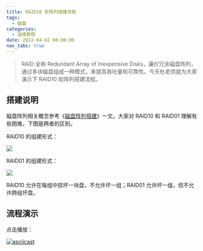 ```yaml
---
title: RAID10 软阵列搭建流程
tags:
  - 磁盘
categories:
  - 运维教程
date: 2022-04-02 00:00:00
nav_tabs: true
---
```


> RAID 全称 Redundant Array of Inexpensive Disks，廉价冗余磁盘阵列，通过多块磁盘组成一种模式，来提高吞吐量和可靠性。今天杜老师就为大家演示下 RAID10 软阵列搭建流程。

<!-- more -->

## 搭建说明

磁盘阵列相关概念参考《[磁盘阵列搭建](https://dusays.com/146/)》一文。大家对 RAID10 和 RAID01 理解有些困难，下图是两者的区别。

RAID10 的组建形式：

![](https://bu.dusays.com/2022/03/12/ab4c41b37d518.png)

RAID01 的组建形式：

![](https://bu.dusays.com/2022/03/12/f2cd1ba3e2fa2.png)

RAID10 允许在每组中损坏一块盘，不允许坏一组；RAID01 允许坏一组，但不允许跨组坏盘。

## 流程演示

点击播放：

[![asciicast](https://asciinema.org/a/477989.svg)](https://asciinema.org/a/477989)
